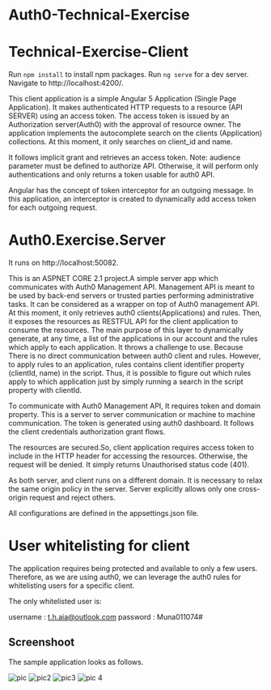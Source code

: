 # Auth0-Technical-Exercise

# Technical-Exercise-Client
Run ```npm install``` to install npm packages. Run ```ng serve``` for a dev server. Navigate to http://localhost:4200/. 

This client application is a simple Angular 5 Application (Single Page Application). It makes authenticated HTTP requests to a resource (API SERVER) using an access token. The access token is issued by an Authorization server(Auth0) with the approval of resource owner. The application implements the autocomplete search on the clients (Application) collections. At this moment, it only searches on client_id and name. 


 It follows implicit grant and retrieves an access token. 
Note: audience parameter must be defined to authorize API. Otherwise, it will perform only authentications and only returns a token usable for auth0 API.

Angular has the concept of token interceptor for an outgoing message. In this application, an interceptor is created to dynamically add access token for each outgoing request.

# Auth0.Exercise.Server
It runs on http://localhost:50082.

This is an ASPNET CORE 2.1 project.A simple server app which communicates with Auth0 Management API. Management API is meant to be used by back-end servers or trusted parties performing administrative tasks. It can be considered as a wrapper on top of Auth0 management API. At this moment, it only retrieves auth0 clients(Applications) and rules. Then, it exposes the resources as RESTFUL API for the client application to consume the resources. 
The main purpose of this layer to dynamically generate, at any time, a list of the applications in our account and the rules which apply to each application. It throws a challenge to use. Because There is no direct communication between auth0 client and rules. However, to apply rules to an application, rules contains client identifier property (clientId, name) in the script. Thus, it is possible to figure out which rules apply to which application just by simply running a search in the script property with clientId. 

To communicate with Auth0 Management API, It requires token and domain property. This is a server to server communication or machine to machine communication. The token is generated using auth0 dashboard. It follows the client credentials authorization grant flows.

The resources are secured.So, client application requires access token to include in the HTTP header for accessing the resources. Otherwise, the request will be denied. It simply returns Unauthorised status code (401).

As both server, and client runs on a different domain. It is necessary to relax the same origin policy in the server. Server explicitly allows  only one cross-origin request and reject others.

All configurations are defined in the appsettings.json file.  
# User whitelisting for client

The application requires being protected and available to only a few users. Therefore, as we are using auth0, we can leverage the auth0 rules for whitelisting users for a specific client. 

The only whitelisted user is:

username : t.h.aia@outlook.com
password : Muna011074#

## Screenshoot
The sample application looks as follows.

![pic](https://user-images.githubusercontent.com/38843176/39411655-39e9961e-4c06-11e8-8085-0705c6f55d10.JPG)
![pic2](https://user-images.githubusercontent.com/38843176/39411680-b1db1aee-4c06-11e8-8343-fc98bd0bb0b7.JPG)
![pic3](https://user-images.githubusercontent.com/38843176/39411721-da58b606-4c07-11e8-812b-220cd585a2a0.JPG)
![pic 4](https://user-images.githubusercontent.com/38843176/39423622-bf3d5c6a-4c6a-11e8-8bef-16339c29797f.JPG)

